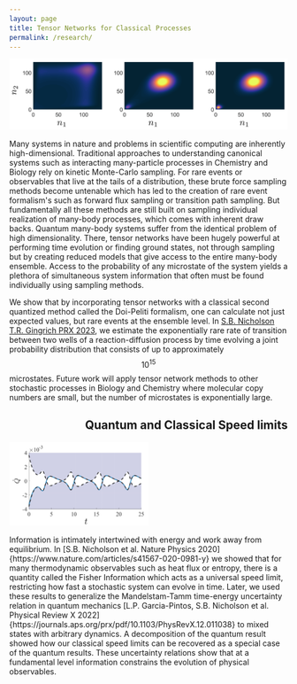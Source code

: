 ```yaml
---
layout: page
title: Tensor Networks for Classical Processes
permalink: /research/
---
```


<script src="https://cdn.mathjax.org/mathjax/latest/MathJax.js?config=TeX-AMS-MML_HTMLorMML" type="text/javascript"></script>

<div class="figure-container-horizontal-full">
    <div class="figure">
         <img src="../images/output.png">
  </div>
</div>

Many systems in nature and problems in scientific computing are inherently high-dimensional.
Traditional approaches to understanding canonical systems such as interacting many-particle processes in Chemistry and Biology rely on kinetic Monte-Carlo sampling.
For rare events or observables that live at the tails of a distribution, these brute force sampling methods become untenable which has led to the creation of rare event formalism's such as forward flux sampling or transition path sampling.
But fundamentally all these methods are still built on sampling individual realization of many-body processes, which comes with inherent draw backs.
Quantum many-body systems suffer from the identical problem of high dimensionality.
There, tensor networks have been hugely powerful at performing time evolution or finding ground states, not through sampling but by creating reduced models that give access to the entire many-body ensemble.
Access to the probability of any microstate of the system yields a plethora of simultaneous system information that often must be found individually using sampling methods.

We show that by incorporating tensor networks with a classical second quantized method called the Doi-Peliti formalism, one can calculate not just expected values, but rare events at the ensemble level.
In [S.B. Nicholson T.R. Gingrich PRX 2023](https://journals.aps.org/prx/abstract/10.1103/PhysRevX.13.041006), we estimate the exponentially rare rate of transition between two wells of a reaction-diffusion process by time evolving a joint probability distribution that consists of up to approximately $$ 10^{15} $$ microstates.
Future work will apply tensor network methods to other stochastic processes in Biology and Chemistry where molecular copy numbers are small, but the number of microstates is exponentially large.

<!-- ## Speed limits -->
<h2 style="text-align: right;">Quantum and Classical Speed limits</h2>
<img src="../images/Just_Qdot.png" style="width:50%;height:auto; align="left" /><p>Information is intimately intertwined with energy and work away from equilibrium. In [S.B. Nicholson et al. Nature Physics 2020]{https://www.nature.com/articles/s41567-020-0981-y} we showed that for many thermodynamic observables such as heat flux or entropy, there is a quantity called the Fisher Information which acts as a universal speed limit, restricting how fast a stochastic system can evolve in time. Later, we used these results to generalize the Mandelstam-Tamm time-energy uncertainty relation in quantum mechanics [L.P. Garcia-Pintos, S.B. Nicholson et al. Physical Review X 2022]{https://journals.aps.org/prx/pdf/10.1103/PhysRevX.12.011038} to mixed states with arbitrary dynamics. A decomposition of the quantum result showed how our classical speed limits can be recovered as a special case of the quantum results. These uncertainty relations show that at a fundamental level information constrains the evolution of physical observables.</p>


